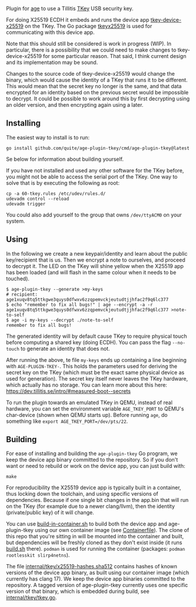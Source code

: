 
Plugin for [age](https://github.com/FiloSottile/age) to use a Tillitis
[TKey](https://github.com/tillitis/tillitis-key1) USB security key.

For doing X25519 ECDH it embeds and runs the device app
[tkey-device-x25519](https://github.com/quite/tkey-device-x25519) on
the TKey. The Go package
[tkeyx25519](https://github.com/quite/tkeyx25519) is used for
communicating with this device app.

Note that this should still be considered is work in progress (WIP).
In particular, there is a possibility that we could need to make
changes to tkey-device-x25519 for some particular reason. That said, I
think current design and its implementation may be sound.

Changes to the source code of tkey-device-x25519 would change the
binary, which would cause the identity of a TKey that runs it to be
different. This would mean that the secret key no longer is the same,
and that data encrypted for an identity based on the previous secret
would be impossible to decrypt. It could be possible to work around
this by first decrypting using an older version, and then encrypting
again using a later.

## Installing

The easiest way to install is to run:

```
go install github.com/quite/age-plugin-tkey/cmd/age-plugin-tkey@latest
```

Se below for information about building yourself.

If you have not installed and used any other software for the TKey
before, you might not be able to access the serial port of the TKey.
One way to solve that is by executing the following as root:

```
cp -a 60-tkey.rules /etc/udev/rules.d/
udevadm control --reload
udevadm trigger
```

You could also add yourself to the group that owns `/dev/ttyACM0` on
your system.

## Using

In the following we create a new keypair/identity and learn about the
public key/recipient that is us. Then we encrypt a note to ourselves,
and proceed to decrypt it. The LED on the TKey will shine yellow when
the X25519 app has been loaded (and will flash in the same colour when
it needs to be touched).

```
$ age-plugin-tkey --generate >my-keys
# recipient: age1xuqv8tq5ttkgwe3quys0dfwxv6zzqpemvckjeutudtjjhfac2f9q6lc377
$ echo "remember to fix all bugs!" | age --encrypt -a -r age1xuqv8tq5ttkgwe3quys0dfwxv6zzqpemvckjeutudtjjhfac2f9q6lc377 >note-to-self
$ age -i my-keys --decrypt ./note-to-self
remember to fix all bugs!
```

The generated identity will by default cause TKey to require physical
touch before computing a shared key (doing ECDH). You can pass the
flag `--no-touch` to generate an identity that does not.

After running the above, te file `my-keys` ends up containing a line
beginning with `AGE-PLUGIN-TKEY-`. This holds the parameters used for
deriving the secret key on the TKey (which must be the exact same
physical device as used for generation). The secret key itself never
leaves the TKey hardware, which actually has no storage. You can learn
more about this here:
https://dev.tillitis.se/intro/#measured-boot--secrets

To run the plugin towards an emulated TKey in QEMU, instead of real
hardware, you can set the environment variable `AGE_TKEY_PORT` to
QEMU's char-device (shown when QEMU starts up). Before running `age`,
do something like `export AGE_TKEY_PORT=/dev/pts/22`.

## Building

For ease of installing and building the `age-plugin-tkey` Go program, we
keep the device app binary committed to the repository. So if you
don't want or need to rebuild or work on the device app, you can just
build with:

```
make
```

For reproducibility the X25519 device app is typically built in a
container, thus locking down the toolchain, and using specific
versions of dependencies. Because if one single bit changes in the
app.bin that will run on the TKey (for example due to a newer
clang/llvm), then the identity (private/public key) of it will change.

You can use [build-in-container.sh](build-in-container.sh) to build
both the device app and age-plugin-tkey using our own container image
(see [Containerfile](Containerfile)). The clone of this repo that
you're sitting in will be mounted into the container and built, but
dependencies will be freshly cloned as they don't exist inside (it
runs [build.sh](build.sh) there). `podman` is used for running the
container (packages: `podman rootlesskit slirp4netns`).

The file
[internal/tkey/x25519-hashes.sha512](internal/tkey/x25519-hashes.sha512)
contains hashes of known versions of the device app binary, as built
using our container image (which currently has clang 17). We keep the
device app binaries committed to the repository. A tagged version of
age-plugin-tkey currently uses one specific version of that binary,
which is embedded during build, see
[internal/tkey/tkey.go](internal/tkey/tkey.go).

